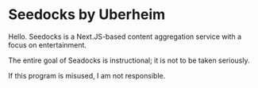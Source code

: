 # Seedocks by Uberheim

Hello. Seedocks is a Next.JS-based content aggregation service with a focus on entertainment.

The entire goal of Seadocks is instructional; it is not to be taken seriously.

If this program is misused, I am not responsible.
